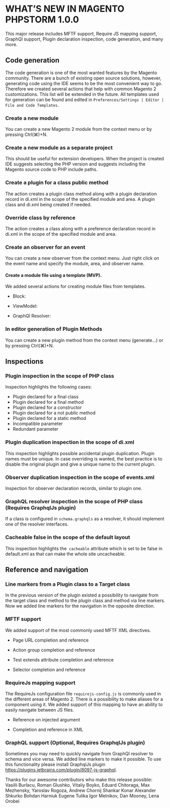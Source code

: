 # WHAT’S NEW IN MAGENTO PHPSTORM 1.0.0

This major release includes MFTF support, Require JS mapping support, GraphQl support, Plugin declaration inspection,
code generation, and many more.

## Code generation

The code generation is one of the most wanted features by the Magento community. There are a bunch of existing open source solutions, however, generating code using the IDE seems to be the most convenient way to go. Therefore we created several actions that help with common Magento 2 customizations. This list will be extended in the future.
All templates used for generation can be found and edited in `Preferences/Settings | Editor | File and Code Templates`.

### Create a new module

You can create a new Magento 2 module from the context menu or by pressing Ctrl(⌘)+N. 

### Create a new module as a separate project

This should be useful for extension developers. When the project is created IDE suggests selecting the PHP version and suggests including the Magento source code to PHP include paths.

### Create a plugin for a class public method

The action creates a plugin class method along with a plugin declaration record in di.xml in the scope of the specified module and area. A plugin class and di.xml being created if needed.

### Override class by reference
 
The action creates a class along with a preference declaration record in di.xml in the scope of the specified module and area.

 
### Create an observer for an event

You can create a new observer from the context menu. Just right click on the event name and specify the module, area, and observer name.

#### Create a module file using a template (MVP).

We added several actions for creating module files from templates.

* Block:

* ViewModel:

* GraphQl Resolver:

### In editor generation of Plugin Methods

You can create a new plugin method from the context menu (generate...) or by pressing Ctrl(⌘)+N.

## Inspections

### Plugin inspection in the scope of PHP class

Inspection highlights the following cases:
* Plugin declared for a final class
* Plugin declared for a final method
* Plugin declared for a constructor
* Plugin declared for a not public method
* Plugin declared for a static method
* Incompatible parameter
* Redundant parameter

### Plugin duplication inspection in the scope of di.xml

This inspection highlights possible accidental plugin duplication.
Plugin names must be unique. In case overriding is wanted, the best practice is to disable the original plugin and give a unique name to the current plugin.

### Observer duplication inspection in the scope of events.xml

Inspection for observer declaration records, similar to plugin one.

### GraphQL resolver inspection in the scope of PHP class (Requires GraphqlJs plugin)

If a class is configured in `schema.graphqls` as a resolver, it should implement one of the resolver interfaces. 

### Cacheable false in the scope of the default layout

This inspection highlights the` cacheable` attribute which is set to be false in default.xml as that can make the whole site uncacheable.

## Reference and navigation

### Line markers from a Plugin class to a Target class

In the previous version of the plugin existed a possibility to navigate from the target class and method to the plugin class and method via line markers. Now we added line markers for the navigation in the opposite direction.

### MFTF support

We added support of the most commonly used MFTF XML directives.

* Page URL completion and reference

* Action group completion and reference

* Test extends attribute completion and reference

* Selector completion and reference

### RequireJs mapping support

The RequireJs configuration file `requirejs-config.js` is commonly used in the different areas of Magento 2. There is a possibility to make aliases for a component using it. We added support of this mapping to have an ability to easily navigate between JS files.

* Reference on injected argument

* Completion and reference in XML

### GraphQL support (Optional, Requires GraphqlJs plugin)

Sometimes you may need to quickly navigate from GraphQl resolver to schema and vice versa. We added line markers to make it possible. To use this functionality please install GraphqlJs plugin https://plugins.jetbrains.com/plugin/8097-js-graphql.

Thanks for our awesome contributors who make this release possible: 
Vasilii Burlacu, Roman Glushko, Vitaliy Boyko, Eduard Chitoraga, Max Mezhensky, Yaroslav Rogoza, Andrew Chornij
Shankar Konar
Alexander Shkurko
Bohdan Harniuk
Eugene Tulika
Igor Melnikov, Dan Mooney, Lena Orobei




